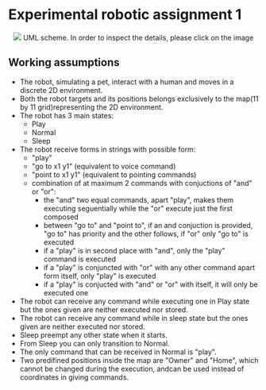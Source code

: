 # Experimental robotic assignment 1


<p align="center">
  <img src="https://github.com/andreabradpitto/SofAr-project/blob/master/Images/Component_diagram.png?raw=true "Title"">
  UML scheme. In order to inspect the details, please click on the image
</p>

## Working assumptions

* The robot, simulating a pet, interact with a human and moves in a discrete 2D environment.
* Both the robot targets and its positions belongs exclusively to the map(11 by 11 grid)representing the 2D environment.
* The robot has 3 main states:
	- Play
	- Normal
	- Sleep
* The robot receive forms in strings with possible form:
	- "play"	
	- "go to x1 y1" (equivalent to voice command)
	- "point to x1 y1" (equivalent to pointing commands)
	- combination of at maximum 2 commands with conjuctions of "and" or "or":
		- the "and" two equal commands, apart "play", makes them executing seguentially while the "or" execute just the first composed
		- between "go to" and "point to", if an and conjuction is provided, "go to" has priority and the other follows, if "or" only "go to" is executed
		- if a "play" is in second place with "and", only the "play" command is executed
		- if a "play" is conjuncted with "or" with any other command apart form itself, only "play" is executed
		- if a "play" is conjucted with "and" or "or" with itself, it will only be executed one
* The robot can receive any command while executing one in Play state but the ones given are neither executed nor stored.
* The robot can receive any command while in sleep state but the ones given are neither executed nor stored.
* Sleep preempt any other state when it starts.
* From Sleep you can only transition to Normal.
* The only command that can be received in Normal is "play".
* Two predifined positions inside the map are "Owner" and "Home", which cannot be changed during the execution, andcan be used instead of coordinates in giving commands.

